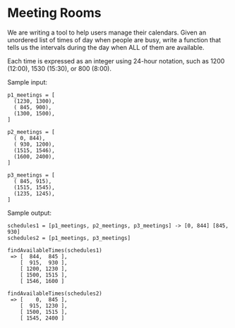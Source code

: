 # Meeting Rooms
We are writing a tool to help users manage their calendars. Given an unordered list of times of day when people are busy, write a function that tells us the intervals during the day when ALL of them are available.

Each time is expressed as an integer using 24-hour notation, such as 1200 (12:00), 1530 (15:30), or 800 (8:00).

Sample input:
```
p1_meetings = [
  (1230, 1300),
  ( 845, 900),
  (1300, 1500),
]

p2_meetings = [
  ( 0, 844),
  ( 930, 1200),
  (1515, 1546),
  (1600, 2400),
]

p3_meetings = [
  ( 845, 915),
  (1515, 1545),
  (1235, 1245),
]
```

Sample output:

```
schedules1 = [p1_meetings, p2_meetings, p3_meetings] -> [0, 844] [845, 930] 
schedules2 = [p1_meetings, p3_meetings]

findAvailableTimes(schedules1)
 => [  844,  845 ],
    [  915,  930 ],
    [ 1200, 1230 ],
    [ 1500, 1515 ],
    [ 1546, 1600 ]

findAvailableTimes(schedules2)
 => [    0,  845 ],
    [  915, 1230 ],
    [ 1500, 1515 ],
    [ 1545, 2400 ]
```

